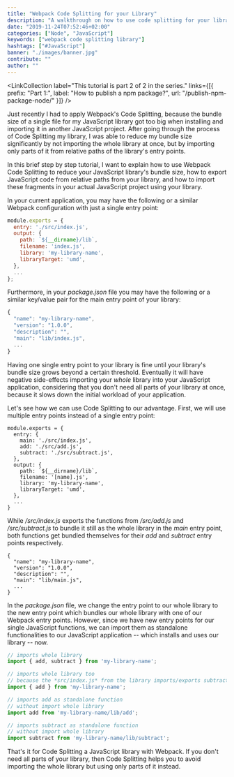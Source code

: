 ```yaml
---
title: "Webpack Code Splitting for your Library"
description: "A walkthrough on how to use code splitting for your library to reduce your bundle size by giving multiple entry points to your JavaScript library ..."
date: "2019-11-24T07:52:46+02:00"
categories: ["Node", "JavaScript"]
keywords: ["webpack code splitting library"]
hashtags: ["#JavaScript"]
banner: "./images/banner.jpg"
contribute: ""
author: ""
---
```


<Sponsorship />

<LinkCollection label="This tutorial is part 2 of 2 in the series." links={[{ prefix: "Part 1:", label: "How to publish a npm package?", url: "/publish-npm-package-node/" }]} />

Just recently I had to apply Webpack's Code Splitting, because the bundle size of a single file for my JavaScript library got too big when installing and importing it in another JavaScript project. After going through the process of Code Splitting my library, I was able to reduce my bundle size significantly by not importing the whole library at once, but by importing only parts of it from relative paths of the library's entry points.

In this brief step by step tutorial, I want to explain how to use Webpack Code Splitting to reduce your JavaScript library's bundle size, how to export JavaScript code from relative paths from your library, and how to import these fragments in your actual JavaScript project using your library.

In your current application, you may have the following or a similar Webpack configuration with just a single entry point:

```javascript
module.exports = {
  entry: './src/index.js',
  output: {
    path: `${__dirname}/lib`,
    filename: 'index.js',
    library: 'my-library-name',
    libraryTarget: 'umd',
  },
  ...
};
```

Furthermore, in your *package.json* file you may have the following or a similar key/value pair for the main entry point of your library:

```javascript
{
  "name": "my-library-name",
  "version": "1.0.0",
  "description": "",
  "main": "lib/index.js",
  ...
}
```

Having one single entry point to your library is fine until your library's bundle size grows beyond a certain threshold. Eventually it will have negative side-effects importing your *whole* library into your JavaScript application, considering that you don't need all parts of your library at once, because it slows down the initial workload of your application.

Let's see how we can use Code Splitting to our advantage. First, we will use multiple entry points instead of a single entry point:

```javascript{2-6,9}
module.exports = {
  entry: {
    main: './src/index.js',
    add: './src/add.js',
    subtract: './src/subtract.js',
  },
  output: {
    path: `${__dirname}/lib`,
    filename: '[name].js',
    library: 'my-library-name',
    libraryTarget: 'umd',
  },
  ...
}
```

While */src/index.js* exports the functions from */src/add.js* and */src/subtract.js* to bundle it still as the whole library in the *main* entry point, both functions get bundled themselves for their *add* and *subtract* entry points respectively.

```javascript{5}
{
  "name": "my-library-name",
  "version": "1.0.0",
  "description": "",
  "main": "lib/main.js",
  ...
}
```

In the *package.json* file, we change the entry point to our whole library to the new entry point which bundles our whole library with one of our Webpack entry points. However, since we have new entry points for our single JavaScript functions, we can import them as standalone functionalities to our JavaScript application -- which installs and uses our library -- now.

```javascript
// imports whole library
import { add, subtract } from 'my-library-name';

// imports whole library too
// because the *src/index.js* from the library imports/exports subtract function
import { add } from 'my-library-name';

// imports add as standalone function
// without import whole library
import add from 'my-library-name/lib/add';

// imports subtract as standalone function
// without import whole library
import subtract from 'my-library-name/lib/subtract';
```

That's it for Code Splitting a JavaScript library with Webpack. If you don't need all parts of your library, then Code Splitting helps you to avoid importing the whole library but using only parts of it instead.
